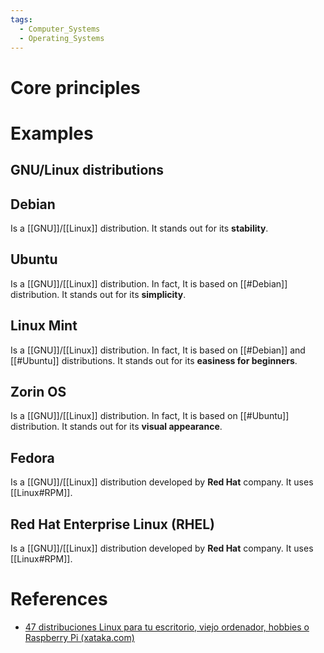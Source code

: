 ```yaml
---
tags:
  - Computer_Systems
  - Operating_Systems
---
```

# Core principles
# Examples
## GNU/Linux distributions
## Debian
Is a [[GNU]]/[[Linux]] distribution. It stands out for its **stability**.
## Ubuntu
Is a [[GNU]]/[[Linux]] distribution. In fact, It is based on [[#Debian]] distribution. It stands out for its **simplicity**.
## Linux Mint
Is a [[GNU]]/[[Linux]] distribution. In fact, It is based on [[#Debian]] and [[#Ubuntu]] distributions. It stands out for its **easiness for beginners**.
## Zorin OS
Is a [[GNU]]/[[Linux]] distribution. In fact, It is based on [[#Ubuntu]] distribution. It stands out for its **visual appearance**.
## Fedora
Is a [[GNU]]/[[Linux]] distribution developed by **Red Hat** company. It uses [[Linux#RPM]].
## Red Hat Enterprise Linux (RHEL)
Is a [[GNU]]/[[Linux]] distribution developed by **Red Hat** company. It uses [[Linux#RPM]].
# References
- [47 distribuciones Linux para tu escritorio, viejo ordenador, hobbies o Raspberry Pi (xataka.com)](https://www.xataka.com/basics/distribuciones-gnu-linux-para-encontrar-que-mejor-se-adapta-a-tu-escritorio)